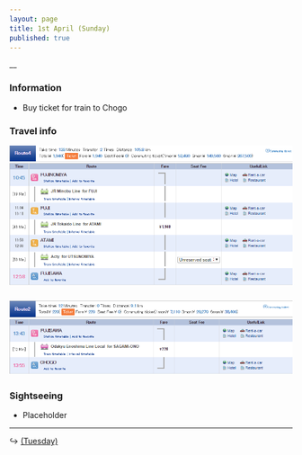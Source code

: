 ```yaml
---
layout: page
title: 1st April (Sunday)
published: true
---
```


\_\_

### Information

* Buy ticket for train to Chogo

### Travel info

![](/uploads/versions/fujitofujisawa---x----869-431x---.PNG)

### ![](/uploads/versions/fujisawa-tochogo---x----877-230x---.PNG)

### Sightseeing

* Placeholder

---

↪ [ (Tuesday)](/days/week3/apr)